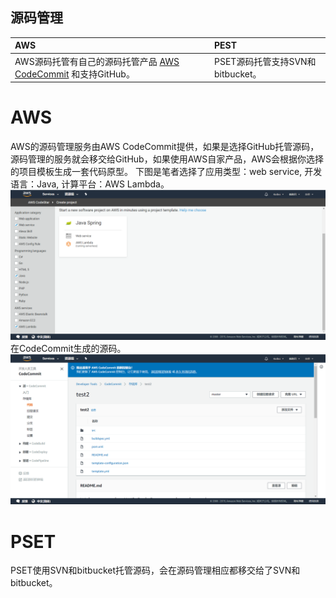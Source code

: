 ## 源码管理

| AWS | PEST |
| :--- | :--- |
| AWS源码托管有自己的源码托管产品 [AWS CodeCommit](aws-codecommit.md) 和支持GitHub。 | PSET源码托管支持SVN和bitbucket。 |

# AWS
AWS的源码管理服务由AWS CodeCommit提供，如果是选择GitHub托管源码，源码管理的服务就会移交给GitHub，如果使用AWS自家产品，AWS会根据你选择的项目模板生成一套代码原型。
下图是笔者选择了应用类型：web service, 开发语言：Java, 计算平台：AWS Lambda。
![template](/assets/2019-02-21_154544.png)
在CodeCommit生成的源码。
![code](/assets/2019-02-21_154648.png)
# PSET
PSET使用SVN和bitbucket托管源码，会在源码管理相应都移交给了SVN和bitbucket。